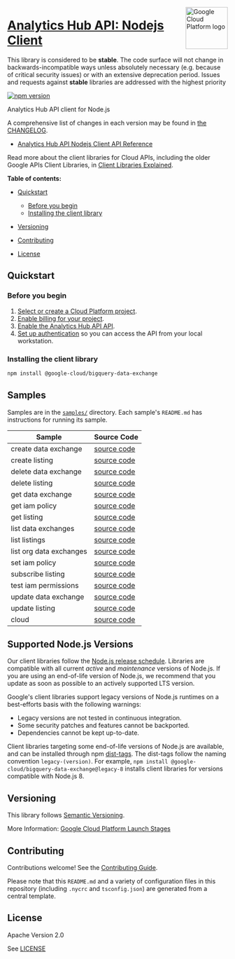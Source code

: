[//]: # "This README.md file is auto-generated, all changes to this file will be lost."
[//]: # "The comments you see below are used to generate those parts of the template in later states."
<img src="https://avatars2.githubusercontent.com/u/2810941?v=3&s=96" alt="Google Cloud Platform logo" title="Google Cloud Platform" align="right" height="96" width="96"/>

# [Analytics Hub API: Nodejs Client][homepage]

This library is considered to be **stable**. The code surface will not change in backwards-incompatible ways
unless absolutely necessary (e.g. because of critical security issues) or with
an extensive deprecation period. Issues and requests against **stable** libraries
are addressed with the highest priority

[![npm version](https://img.shields.io/npm/v/@google-cloud/bigquery-data-exchange.svg)](https://www.npmjs.org/package/@google-cloud/bigquery-data-exchange)

Analytics Hub API client for Node.js

[//]: # "partials.introduction"

A comprehensive list of changes in each version may be found in
[the CHANGELOG][homepage_changelog].

* [Analytics Hub API Nodejs Client API Reference](https://cloud.google.com/nodejs/docs/reference/dataexchange/latest)


Read more about the client libraries for Cloud APIs, including the older
Google APIs Client Libraries, in [Client Libraries Explained][explained].

[explained]: https://cloud.google.com/apis/docs/client-libraries-explained

**Table of contents:**

* [Quickstart](#quickstart)
  * [Before you begin](#before-you-begin)
  * [Installing the client library](#installing-the-client-library)

* [Versioning](#versioning)
* [Contributing](#contributing)
* [License](#license)

## Quickstart
### Before you begin

1.  [Select or create a Cloud Platform project][projects].
1.  [Enable billing for your project][billing].
1.  [Enable the Analytics Hub API API][enable_api].
1.  [Set up authentication][auth] so you can access the
    API from your local workstation.
### Installing the client library

```bash
npm install @google-cloud/bigquery-data-exchange
```

[//]: # "partials.body"

## Samples

Samples are in the [`samples/`][homepage_samples] directory. Each sample's `README.md` has instructions for running its sample.

| Sample                      | Source Code                       |
| --------------------------- | --------------------------------- |
| create data exchange | [source code](https://github.com/googleapis/google-cloud-node/blob/main/packages/google-cloud-bigquery-dataexchange/samples/generated/v1beta1/analytics_hub_service.create_data_exchange.js) |
| create listing | [source code](https://github.com/googleapis/google-cloud-node/blob/main/packages/google-cloud-bigquery-dataexchange/samples/generated/v1beta1/analytics_hub_service.create_listing.js) |
| delete data exchange | [source code](https://github.com/googleapis/google-cloud-node/blob/main/packages/google-cloud-bigquery-dataexchange/samples/generated/v1beta1/analytics_hub_service.delete_data_exchange.js) |
| delete listing | [source code](https://github.com/googleapis/google-cloud-node/blob/main/packages/google-cloud-bigquery-dataexchange/samples/generated/v1beta1/analytics_hub_service.delete_listing.js) |
| get data exchange | [source code](https://github.com/googleapis/google-cloud-node/blob/main/packages/google-cloud-bigquery-dataexchange/samples/generated/v1beta1/analytics_hub_service.get_data_exchange.js) |
| get iam policy | [source code](https://github.com/googleapis/google-cloud-node/blob/main/packages/google-cloud-bigquery-dataexchange/samples/generated/v1beta1/analytics_hub_service.get_iam_policy.js) |
| get listing | [source code](https://github.com/googleapis/google-cloud-node/blob/main/packages/google-cloud-bigquery-dataexchange/samples/generated/v1beta1/analytics_hub_service.get_listing.js) |
| list data exchanges | [source code](https://github.com/googleapis/google-cloud-node/blob/main/packages/google-cloud-bigquery-dataexchange/samples/generated/v1beta1/analytics_hub_service.list_data_exchanges.js) |
| list listings | [source code](https://github.com/googleapis/google-cloud-node/blob/main/packages/google-cloud-bigquery-dataexchange/samples/generated/v1beta1/analytics_hub_service.list_listings.js) |
| list org data exchanges | [source code](https://github.com/googleapis/google-cloud-node/blob/main/packages/google-cloud-bigquery-dataexchange/samples/generated/v1beta1/analytics_hub_service.list_org_data_exchanges.js) |
| set iam policy | [source code](https://github.com/googleapis/google-cloud-node/blob/main/packages/google-cloud-bigquery-dataexchange/samples/generated/v1beta1/analytics_hub_service.set_iam_policy.js) |
| subscribe listing | [source code](https://github.com/googleapis/google-cloud-node/blob/main/packages/google-cloud-bigquery-dataexchange/samples/generated/v1beta1/analytics_hub_service.subscribe_listing.js) |
| test iam permissions | [source code](https://github.com/googleapis/google-cloud-node/blob/main/packages/google-cloud-bigquery-dataexchange/samples/generated/v1beta1/analytics_hub_service.test_iam_permissions.js) |
| update data exchange | [source code](https://github.com/googleapis/google-cloud-node/blob/main/packages/google-cloud-bigquery-dataexchange/samples/generated/v1beta1/analytics_hub_service.update_data_exchange.js) |
| update listing | [source code](https://github.com/googleapis/google-cloud-node/blob/main/packages/google-cloud-bigquery-dataexchange/samples/generated/v1beta1/analytics_hub_service.update_listing.js) |
| cloud | [source code](https://github.com/googleapis/google-cloud-node/blob/main/packages/google-cloud-bigquery-dataexchange/samples/generated/v1beta1/snippet_metadata_google.cloud.bigquery.dataexchange.v1beta1.json) |


## Supported Node.js Versions

Our client libraries follow the [Node.js release schedule](https://github.com/nodejs/release#release-schedule).
Libraries are compatible with all current _active_ and _maintenance_ versions of
Node.js.
If you are using an end-of-life version of Node.js, we recommend that you update
as soon as possible to an actively supported LTS version.

Google's client libraries support legacy versions of Node.js runtimes on a
best-efforts basis with the following warnings:

* Legacy versions are not tested in continuous integration.
* Some security patches and features cannot be backported.
* Dependencies cannot be kept up-to-date.

Client libraries targeting some end-of-life versions of Node.js are available, and
can be installed through npm [dist-tags](https://docs.npmjs.com/cli/dist-tag).
The dist-tags follow the naming convention `legacy-(version)`.
For example, `npm install @google-cloud/bigquery-data-exchange@legacy-8` installs client libraries
for versions compatible with Node.js 8.

## Versioning

This library follows [Semantic Versioning](http://semver.org/).

More Information: [Google Cloud Platform Launch Stages][launch_stages]

[launch_stages]: https://cloud.google.com/terms/launch-stages

## Contributing

Contributions welcome! See the [Contributing Guide](https://github.com/googleapis/google-cloud-node/blob/main/packages/google-cloud-bigquery-dataexchange/CONTRIBUTING.md).

Please note that this `README.md`
and a variety of configuration files in this repository (including `.nycrc` and `tsconfig.json`)
are generated from a central template.

## License

Apache Version 2.0

See [LICENSE](https://github.com/googleapis/google-cloud-node/blob/main/packages/google-cloud-bigquery-dataexchange/LICENSE)

[shell_img]: https://gstatic.com/cloudssh/images/open-btn.png
[projects]: https://console.cloud.google.com/project
[billing]: https://support.google.com/cloud/answer/6293499#enable-billing
[enable_api]: https://console.cloud.google.com/flows/enableapi?apiid=analyticshub.googleapis.com
[auth]: https://cloud.google.com/docs/authentication/external/set-up-adc-local
[homepage_samples]: https://github.com/googleapis/google-cloud-node/blob/main/packages/google-cloud-bigquery-dataexchange/samples
[homepage_changelog]: https://github.com/googleapis/google-cloud-node/blob/main/packages/google-cloud-bigquery-dataexchange/CHANGELOG.md
[homepage]: https://github.com/googleapis/google-cloud-node/blob/main/packages/google-cloud-bigquery-dataexchange

